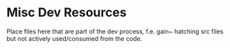 Misc Dev Resources
=============

Place files here that are part of the dev process, f.e. gain~ hatching src files but not actively used/consumed from the code.
